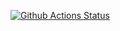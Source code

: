 [![Github Actions Status](https://github.com/sscream/python-project-lvl1/workflows/Python%20CI/badge.svg)](https://github.com/sscream/python-project-lvl1/actions)
